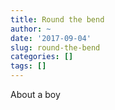 ```yaml
---
title: Round the bend
author: ~
date: '2017-09-04'
slug: round-the-bend
categories: []
tags: []
---
```

About a boy 